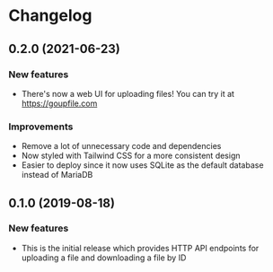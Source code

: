 # Changelog

## 0.2.0 (2021-06-23)

### New features
- There's now a web UI for uploading files! You can try it at https://goupfile.com

### Improvements
- Remove a lot of unnecessary code and dependencies
- Now styled with Tailwind CSS for a more consistent design
- Easier to deploy since it now uses SQLite as the default database instead of MariaDB

## 0.1.0 (2019-08-18)

### New features
- This is the initial release which provides HTTP API endpoints for uploading
  a file and downloading a file by ID
